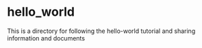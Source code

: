 # hello_world
This is a directory for following the hello-world tutorial and sharing information and documents
